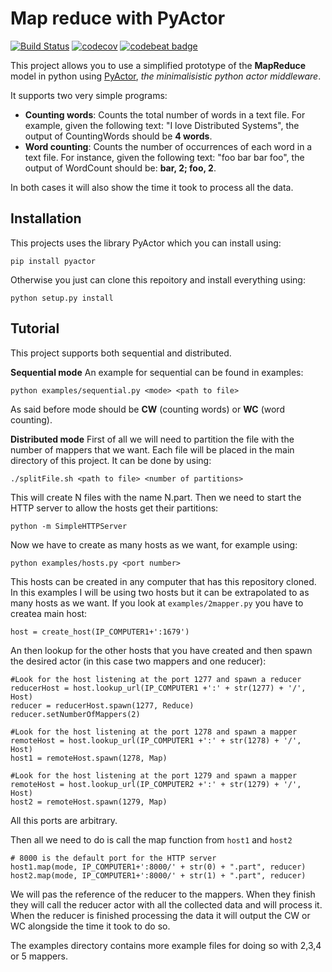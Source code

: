 # Map reduce with PyActor

[![Build Status](https://travis-ci.org/boschmateo/MapReduce.svg?branch=master)](https://travis-ci.org/boschmateo/MapReduce) [![codecov](https://codecov.io/gh/boschmateo/MapReduce/branch/master/graph/badge.svg)](https://codecov.io/gh/boschmateo/MapReduce) [![codebeat badge](https://codebeat.co/badges/f6ec18b8-c5b5-4434-b0f9-f8d4271cb997)](https://codebeat.co/projects/github-com-boschmateo-mapreduce-master)

This project allows you to use a simplified prototype of the **MapReduce** model in python using [PyActor](https://github.com/pedrotgn/pyactor), *the minimalisistic python actor middleware*.

It supports two very simple programs:

 - **Counting words**: Counts the total number of words in a text file. For example, given the following text: "I love Distributed Systems", the output of CountingWords should be **4 words**.
 - **Word counting**: Counts the number of occurrences of each word in a text file. For instance, given the following text: "foo bar bar foo", the output of WordCount should be: **bar, 2; foo, 2**.

In both cases it will also show the time it took to process all the data.

## Installation
This projects uses the library PyActor which you can install using:

    pip install pyactor
Otherwise you just can clone this repoitory and install everything using:

    python setup.py install

## Tutorial
This project supports both sequential and distributed.


**Sequential mode**
An example for sequential can be found in examples:

    python examples/sequential.py <mode> <path to file>
As said before mode should be **CW** (counting words) or **WC** (word counting).

**Distributed mode**
First of all we will need to partition the file with the number of mappers that we want. Each file will be placed in the main directory of this project. It can be done by using:

    ./splitFile.sh <path to file> <number of partitions>

This will create N files with the name N.part.
Then we need to start the HTTP server to allow the hosts get their partitions:

    python -m SimpleHTTPServer
Now we have to create as many hosts as we want, for example using:

    python examples/hosts.py <port number>
This hosts can be created in any computer that has this repository cloned.
In this examples I will be using two hosts but it can be extrapolated to as many hosts as we want.
If you look at `examples/2mapper.py` you have to createa main host:

    host = create_host(IP_COMPUTER1+':1679')

An then lookup for the other hosts that you have created and then spawn the desired actor (in this case two mappers and one reducer):

    #Look for the host listening at the port 1277 and spawn a reducer
    reducerHost = host.lookup_url(IP_COMPUTER1 +':' + str(1277) + '/', Host)
    reducer = reducerHost.spawn(1277, Reduce)
    reducer.setNumberOfMappers(2)
    
    #Look for the host listening at the port 1278 and spawn a mapper
    remoteHost = host.lookup_url(IP_COMPUTER1 +':' + str(1278) + '/', Host)
    host1 = remoteHost.spawn(1278, Map)
    
    #Look for the host listening at the port 1279 and spawn a mapper
    remoteHost = host.lookup_url(IP_COMPUTER2 +':' + str(1279) + '/', Host)
    host2 = remoteHost.spawn(1279, Map)

All this ports are arbitrary.

Then all we need to do is call the map function from `host1` and `host2`

    # 8000 is the default port for the HTTP server
    host1.map(mode, IP_COMPUTER1+':8000/' + str(0) + ".part", reducer)
    host2.map(mode, IP_COMPUTER1+':8000/' + str(1) + ".part", reducer)

We will pas the reference of the reducer to the mappers. When they finish they will call the reducer actor with all the collected data and will process it.
When the reducer is finished processing the data it will output the CW or WC alongside the time it took to do so.

The examples directory contains more example files for doing so with 2,3,4 or 5 mappers.